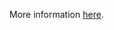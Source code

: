 More information [here](https://docs.prismacloud.io/en/enterprise-edition/policy-reference/google-cloud-policies/cloud-sql-policies/bc-gcp-sql-11).
